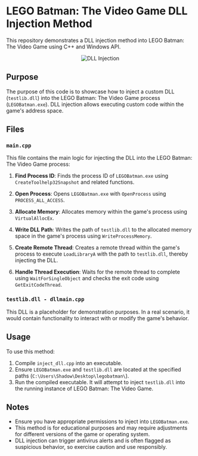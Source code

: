 # LEGO Batman: The Video Game DLL Injection Method

This repository demonstrates a DLL injection method into LEGO Batman: The Video Game using C++ and Windows API.

<p align="center">
  <img src="https://media.discordapp.net/attachments/1240708732787101707/1261549346814689360/image.png?ex=66935ce2&is=66920b62&hm=bcc2a753b2794b1312ff780abcd053f2608869d390aa3a65efd1b4fb96ea2fa3&=&format=webp&quality=lossless&width=550&height=309" alt="DLL Injection" />
</p>

## Purpose

The purpose of this code is to showcase how to inject a custom DLL (`testlib.dll`) into the LEGO Batman: The Video Game process (`LEGOBatman.exe`). DLL injection allows executing custom code within the game's address space.

## Files

### `main.cpp`

This file contains the main logic for injecting the DLL into the LEGO Batman: The Video Game process:

1. **Find Process ID**: Finds the process ID of `LEGOBatman.exe` using `CreateToolhelp32Snapshot` and related functions.

2. **Open Process**: Opens `LEGOBatman.exe` with `OpenProcess` using `PROCESS_ALL_ACCESS`.

3. **Allocate Memory**: Allocates memory within the game's process using `VirtualAllocEx`.

4. **Write DLL Path**: Writes the path of `testlib.dll` to the allocated memory space in the game's process using `WriteProcessMemory`.

5. **Create Remote Thread**: Creates a remote thread within the game's process to execute `LoadLibraryA` with the path to `testlib.dll`, thereby injecting the DLL.

6. **Handle Thread Execution**: Waits for the remote thread to complete using `WaitForSingleObject` and checks the exit code using `GetExitCodeThread`.

### `testlib.dll - dllmain.cpp`

This DLL is a placeholder for demonstration purposes. In a real scenario, it would contain functionality to interact with or modify the game's behavior.

## Usage

To use this method:

1. Compile `inject_dll.cpp` into an executable.
2. Ensure `LEGOBatman.exe` and `testlib.dll` are located at the specified paths (`C:\Users\Shadow\Desktop\legobatman\`).
3. Run the compiled executable. It will attempt to inject `testlib.dll` into the running instance of LEGO Batman: The Video Game.

## Notes

- Ensure you have appropriate permissions to inject into `LEGOBatman.exe`.
- This method is for educational purposes and may require adjustments for different versions of the game or operating system.
- DLL injection can trigger antivirus alerts and is often flagged as suspicious behavior, so exercise caution and use responsibly.

